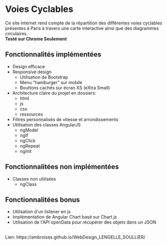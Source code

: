 ﻿# Voies Cyclables
Ce site internet rend compte de la répartition des différentes voies cyclables présentes à Paris à travers une carte interactive ainsi que des diagrammes circulaires.<br/>
**Testé sur Chrome Seulement**
## Fonctionnalités implémentées
* Design efficace
* Responsive design
  * Utilisation de Bootstrap
  * Menu "hamburger" sur mobile
  * Bouttons cachés sur écran XS (eXtra Small)
* Architecture claire du projet en dossiers:
  * html
  * js
  * css
  * ressources
* Filtres personnalisés de vitesse et arrondissements
* Utilisation des classes AngularJS
  * ngModel
  * ngIf
  * ngClick
  * ngRepeat
  * ngInit

## Fonctionnalitées non implémentées
* Classes non utilisées
  * ngClass

## Fonctionnalitées bonus
* Utilisation d'un listener en js
* Implémentation de Angular Chart basé sur Chart.js
* Utilisation de l'API openData pour récupérer des objets dans un JSON

<br/>
Lien: https://ambroises.github.io/WebDesign_LENGELLE_SOULLIER/